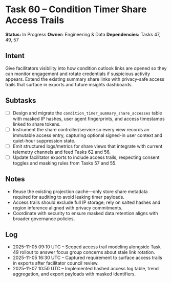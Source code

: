 # Task 60 – Condition Timer Share Access Trails

**Status:** In Progress
**Owner:** Engineering & Data
**Dependencies:** Tasks 47, 49, 57

## Intent
Give facilitators visibility into how condition outlook links are opened so they can monitor engagement and rotate credentials if suspicious activity appears. Extend the existing summary share links with privacy-safe access trails that surface in exports and future insights dashboards.

## Subtasks
- [ ] Design and migrate the `condition_timer_summary_share_accesses` table with masked IP hashes, user agent fingerprints, and access timestamps linked to share tokens.
- [ ] Instrument the share controller/service so every view records an immutable access entry, capturing optional signed-in user context and quiet-hour suppression state.
- [ ] Emit structured logs/metrics for share views that integrate with current telemetry channels and feed Tasks 62 and 56.
- [ ] Update facilitator exports to include access trails, respecting consent toggles and masking rules from Tasks 57 and 55.

## Notes
- Reuse the existing projection cache—only store share metadata required for auditing to avoid leaking timer payloads.
- Access trails should exclude full IP storage; rely on salted hashes and region inference aligned with privacy commitments.
- Coordinate with security to ensure masked data retention aligns with broader governance policies.

## Log
- 2025-11-05 09:10 UTC – Scoped access trail modeling alongside Task 49 rollout to answer focus group concerns about stale link rotation.
- 2025-11-05 16:30 UTC – Captured requirement to surface access trails in exports after facilitator council review.
- 2025-11-07 10:50 UTC – Implemented hashed access log table, trend aggregation, and export payloads with masked identifiers.
